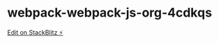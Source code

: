 # webpack-webpack-js-org-4cdkqs

[Edit on StackBlitz ⚡️](https://stackblitz.com/edit/webpack-webpack-js-org-4cdkqs)
